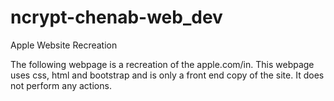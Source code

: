 # ncrypt-chenab-web_dev
Apple Website Recreation

The following webpage is a recreation of the apple.com/in. This webpage uses css, html and bootstrap and is only a front end copy of the site.
It does not perform any actions.
